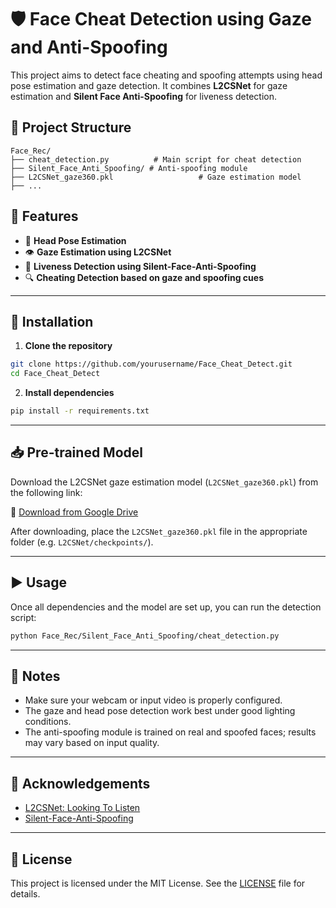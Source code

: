 # 🛡️ Face Cheat Detection using Gaze and Anti-Spoofing

This project aims to detect face cheating and spoofing attempts using head pose estimation and gaze detection. It combines **L2CSNet** for gaze estimation and **Silent Face Anti-Spoofing** for liveness detection.

## 📂 Project Structure

```
Face_Rec/
├── cheat_detection.py          # Main script for cheat detection
├── Silent_Face_Anti_Spoofing/ # Anti-spoofing module
├── L2CSNet_gaze360.pkl                   # Gaze estimation model
├── ...
```

## 🚀 Features

- 🧠 **Head Pose Estimation**  
- 👁️ **Gaze Estimation using L2CSNet**  
- 🧬 **Liveness Detection using Silent-Face-Anti-Spoofing**  
- 🔍 **Cheating Detection based on gaze and spoofing cues**

---

## 🔧 Installation

1. **Clone the repository**
```bash
git clone https://github.com/yourusername/Face_Cheat_Detect.git
cd Face_Cheat_Detect
```

2. **Install dependencies**
```bash
pip install -r requirements.txt
```

---

## 📥 Pre-trained Model

Download the L2CSNet gaze estimation model (`L2CSNet_gaze360.pkl`) from the following link:

📎 [Download from Google Drive](https://drive.google.com/drive/folders/1qDzyzXO6iaYIMDJDSyfKeqBx8O74mF8s)

After downloading, place the `L2CSNet_gaze360.pkl` file in the appropriate folder (e.g. `L2CSNet/checkpoints/`).

---

## ▶️ Usage

Once all dependencies and the model are set up, you can run the detection script:

```bash
python Face_Rec/Silent_Face_Anti_Spoofing/cheat_detection.py
```

---

## 📌 Notes

- Make sure your webcam or input video is properly configured.
- The gaze and head pose detection work best under good lighting conditions.
- The anti-spoofing module is trained on real and spoofed faces; results may vary based on input quality.

---

## 🙌 Acknowledgements

- [L2CSNet: Looking To Listen](https://github.com/DeanChan/L2CS-Net)
- [Silent-Face-Anti-Spoofing](https://github.com/ZitongYu/Silent-Face-Anti-Spoofing)

---

## 📃 License

This project is licensed under the MIT License. See the [LICENSE](LICENSE) file for details.
